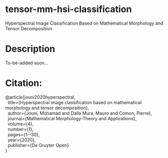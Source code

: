 # tensor-mm-hsi-classification

Hyperspectral Image Classification Based on Mathematical Morphology and Tensor Decomposition

# Description

To-be-added soon...


# Citation:

@article{jouni2020hyperspectral,  
&nbsp;&nbsp;title={Hyperspectral image classification based on mathematical morphology and tensor decomposition},  
&nbsp;&nbsp;author={Jouni, Mohamad and Dalla Mura, Mauro and Comon, Pierre},  
&nbsp;&nbsp;journal={Mathematical Morphology-Theory and Applications},  
&nbsp;&nbsp;volume={4},  
&nbsp;&nbsp;number={1},  
&nbsp;&nbsp;pages={1--30},  
&nbsp;&nbsp;year={2020},  
&nbsp;&nbsp;publisher={De Gruyter Open}  
}
